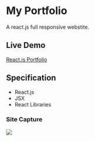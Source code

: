 # My Portfolio

A react.js full responsive webstite.

## Live Demo
[React.js Portfolio](https://reactjs-portfolio-nine.vercel.app/)

## Specification

- React.js
- JSX
- React Libraries


### Site Capture

<img src = "https://user-images.githubusercontent.com/92605303/189532993-a8108df0-97f3-4c52-82d6-b1585eab79fc.png" >

